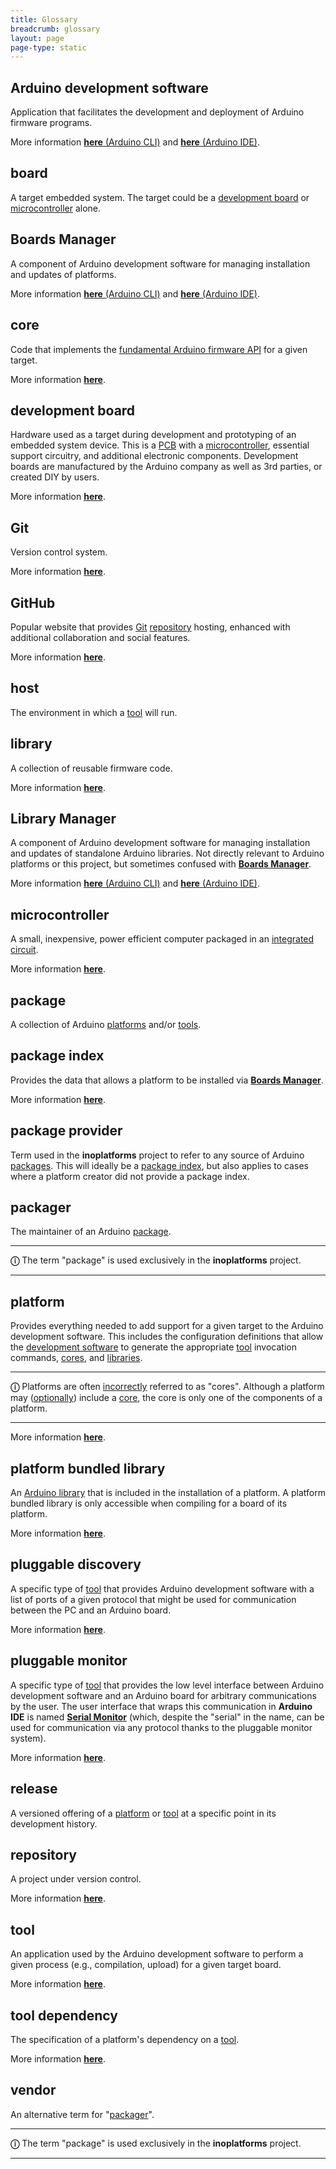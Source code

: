 ```yaml
---
title: Glossary
breadcrumb: glossary
layout: page
page-type: static
---
```


## Arduino development software

Application that facilitates the development and deployment of Arduino firmware programs.

More information [**here** (Arduino CLI)](https://arduino.github.io/arduino-cli/latest/) and [**here** (Arduino IDE)](https://docs.arduino.cc/software/ide-v2).

## board

A target embedded system. The target could be a [development board](#development-board) or [microcontroller](#microcontroller) alone.

## Boards Manager

A component of Arduino development software for managing installation and updates of platforms.

More information [**here** (Arduino CLI)](https://arduino.github.io/arduino-cli/latest/commands/arduino-cli_core/) and [**here** (Arduino IDE)](https://docs.arduino.cc/software/ide-v2/tutorials/ide-v2-board-manager).

## core

Code that implements the [fundamental Arduino firmware API](https://www.arduino.cc/reference/en/) for a given target.

More information [**here**](https://arduino.github.io/arduino-cli/latest/platform-specification/#cores).

## development board

Hardware used as a target during development and prototyping of an embedded system device. This is a [PCB](https://wikipedia.org/wiki/Printed_circuit_board) with a [microcontroller](#microcontroller), essential support circuitry, and additional electronic components. Development boards are manufactured by the Arduino company as well as 3rd parties, or created DIY by users.

More information [**here**](https://docs.arduino.cc/).

## Git

Version control system.

More information [**here**](https://git-scm.com/).

## GitHub

Popular website that provides [Git](#git) [repository](#repository) hosting, enhanced with additional collaboration and social features.

More information [**here**](https://docs.github.com/en/get-started).

## host

The environment in which a [tool](#tool) will run.

## library

A collection of reusable firmware code.

More information [**here**](https://arduino.github.io/arduino-cli/latest/library-specification/).

## Library Manager

A component of Arduino development software for managing installation and updates of standalone Arduino libraries. Not directly relevant to Arduino platforms or this project, but sometimes confused with [**Boards Manager**](#boards-manager).

More information [**here** (Arduino CLI)](https://arduino.github.io/arduino-cli/latest/commands/arduino-cli_lib/) and [**here** (Arduino IDE)](https://docs.arduino.cc/software/ide-v2/tutorials/ide-v2-installing-a-library#installing-a-library).

## microcontroller

A small, inexpensive, power efficient computer packaged in an [integrated circuit](https://wikipedia.org/wiki/Integrated_circuit).

More information [**here**](https://wikipedia.org/wiki/Microcontroller).

## package

A collection of Arduino [platforms](#platform) and/or [tools](#tool).

## package index

Provides the data that allows a platform to be installed via [**Boards Manager**](#boards-manager).

More information [**here**](https://arduino.github.io/arduino-cli/latest/package_index_json-specification/).

## package provider

Term used in the **inoplatforms** project to refer to any source of Arduino [packages](#package). This will ideally be a [package index](#package-index), but also applies to cases where a platform creator did not provide a package index.

## packager

The maintainer of an Arduino [package](#package).

---

**ⓘ** The term "package" is used exclusively in the **inoplatforms** project.

---

## platform

Provides everything needed to add support for a given target to the Arduino development software. This includes the configuration definitions that allow the [development software](#arduino-development-software) to generate the appropriate [tool](#tool) invocation commands, [cores](#core), and [libraries](#platform-bundled-library).

---

**ⓘ** Platforms are often [incorrectly](https://arduino.github.io/arduino-cli/latest/platform-specification/#platform-terminology) referred to as "cores". Although a platform may ([optionally](https://arduino.github.io/arduino-cli/latest/platform-specification/#core-reference)) include a [core](#core), the core is only one of the components of a platform.

---

More information [**here**](https://arduino.github.io/arduino-cli/latest/platform-specification/).

## platform bundled library

An [Arduino library](#library) that is included in the installation of a platform. A platform bundled library is only accessible when compiling for a board of its platform.

More information [**here**](https://arduino.github.io/arduino-cli/latest/platform-specification/#platform-bundled-libraries).

## pluggable discovery

A specific type of [tool](#tool) that provides Arduino development software with a list of ports of a given protocol that might be used for communication between the PC and an Arduino board.

More information [**here**](https://arduino.github.io/arduino-cli/latest/pluggable-discovery-specification/).

## pluggable monitor

A specific type of [tool](#tool) that provides the low level interface between Arduino development software and an Arduino board for arbitrary communications by the user. The user interface that wraps this communication in **Arduino IDE** is named [**Serial Monitor**](https://docs.arduino.cc/software/ide-v2/tutorials/ide-v2-serial-monitor) (which, despite the "serial" in the name, can be used for communication via any protocol thanks to the pluggable monitor system).

More information [**here**](https://arduino.github.io/arduino-cli/latest/pluggable-monitor-specification/).

## release

A versioned offering of a [platform](#platform) or [tool](#tool) at a specific point in its development history.

## repository

A project under version control.

More information [**here**](https://wikipedia.org/wiki/Repository_%28version_control%29).

## tool

An application used by the Arduino development software to perform a given process (e.g., compilation, upload) for a given target board.

More information [**here**](https://arduino.github.io/arduino-cli/latest/package_index_json-specification/#tools-definitions).

## tool dependency

The specification of a platform's dependency on a [tool](#tool).

More information [**here**](https://arduino.github.io/arduino-cli/latest/package_index_json-specification/#platforms-definitions).

## vendor

An alternative term for "[packager](#packager)".

---

**ⓘ** The term "package" is used exclusively in the **inoplatforms** project.

---
